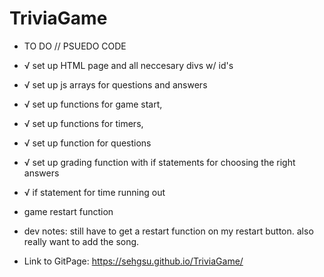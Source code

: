 # TriviaGame
* TO DO // PSUEDO CODE

* √ set up HTML page and all neccesary divs w/ id's
* √ set up js arrays for questions and answers
* √ set up functions for game start, 
* √ set up functions for timers, 
* √ set up function for questions
* √ set up grading function with if statements for choosing the right answers
* √ if statement for time running out 
* game restart function

* dev notes: still have to get a restart function on my restart button. also really want to add the song.

* Link to GitPage: https://sehgsu.github.io/TriviaGame/